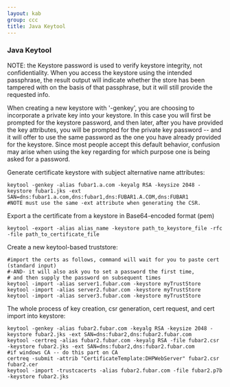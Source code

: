 ```yaml
---
layout: kab
group: ccc
title: Java Keytool
---
```

### Java Keytool

NOTE: the Keystore password is used to verify keystore integrity, not confidentiality. When you access the keystore using the intended passphrase, the result output will indicate whether the store has been tampered with on the basis of that passphrase, but it will still provide the requested info.

When creating a new keystore with '-genkey', you are choosing to incorporate a private key into your keystore. In this case you will first be prompted for the keystore password, and then later, after you have provided the key attributes, you will be prompted for the private key password -- and it will offer to use the same password as the one you have already provided for the keystore. Since most people accept this default behavior, confusion may arise when using the key regarding for which purpose one is being asked for a password.


Generate certificate keystore with subject alternative name attributes:
```
keytool -genkey -alias fubar1.a.com -keyalg RSA -keysize 2048 -keystore fubar1.jks -ext SAN=dns:fubar1.a.com,dns:fubar1,dns:FUBAR1.A.COM,dns:FUBAR1
#NOTE must use the same -ext attribute when generating the CSR.
```
Export a the certificate from a keystore in Base64-encoded format (pem)
```
keytool -export -alias alias_name -keystore path_to_keystore_file -rfc -file path_to_certificate_file
```

Create a new keytool-based truststore:
```
#import the certs as follows, command will wait for you to paste cert (standard input)
#-AND- it will also ask you to set a password the first time,
# and then supply the password on subsequent times
keytool -import -alias server1.fubar.com -keystore myTrustStore
keytool -import -alias server2.fubar.com -keystore myTrustStore
keytool -import -alias server3.fubar.com -keystore myTrustStore
```

The whole process of key creation, csr generation, cert request, and cert import into keystore:
```
keytool -genkey -alias fubar2.fubar.com -keyalg RSA -keysize 2048 -keystore fubar2.jks -ext SAN=dns:fubar2,dns:fubar2.fubar.com
keytool -certreq -alias fubar2.fubar.com -keyalg RSA -file fubar2.csr -keystore fubar2.jks -ext SAN=dns:fubar2,dns:fubar2.fubar.com
#if windows CA -- do this part on CA
certreq -submit -attrib "CertificateTemplate:DHPWebServer" fubar2.csr fubar2.cer
keytool -import -trustcacerts -alias fubar2.fubar.com -file fubar2.p7b -keystore fubar2.jks
```

<br/>
<br/>
